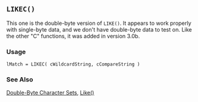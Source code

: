 ## `LIKEC()`

This one is the double-byte version of `LIKE()`. It appears to work properly with single-byte data, and we don't have double-byte data to test on. Like the other "C" functions, it was added in version 3.0b.

### Usage

```foxpro
lMatch = LIKEC( cWildcardString, cCompareString )
```
### See Also

[Double-Byte Character Sets](s4g665.md), [Like()](s4g299.md)